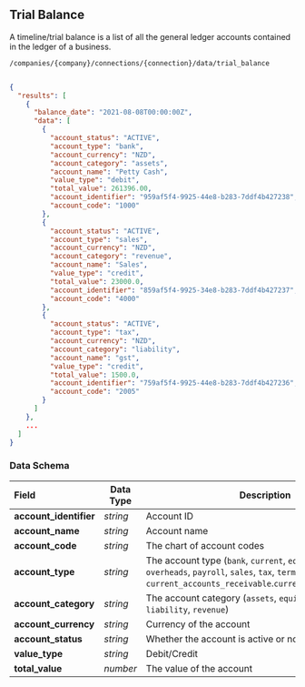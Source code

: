 ## Trial Balance

A timeline/trial balance is a list of all the general ledger accounts contained in the ledger of a business.

<span class="api api-get"></span> <code>/companies/{company}/connections/{connection}/data/trial_balance</code>

```json

{
  "results": [
    {
      "balance_date": "2021-08-08T00:00:00Z",
      "data": [
        {
          "account_status": "ACTIVE",
          "account_type": "bank",
          "account_currency": "NZD",
          "account_category": "assets",
          "account_name": "Petty Cash",
          "value_type": "debit",
          "total_value": 261396.00,
          "account_identifier": "959af5f4-9925-44e8-b283-7ddf4b427238",
          "account_code": "1000"
        },
        {
          "account_status": "ACTIVE",
          "account_type": "sales",
          "account_currency": "NZD",
          "account_category": "revenue",
          "account_name": "Sales",
          "value_type": "credit",
          "total_value": 23000.0,
          "account_identifier": "859af5f4-9925-34e8-b283-7ddf4b427237",
          "account_code": "4000"
        },
        {
          "account_status": "ACTIVE",
          "account_type": "tax",
          "account_currency": "NZD",
          "account_category": "liability",
          "account_name": "gst",
          "value_type": "credit",
          "total_value": 1500.0,
          "account_identifier": "759af5f4-9925-44e8-b283-7ddf4b427236",
          "account_code": "2005"
        }
      ]
    },
    ...
  ]
}

```

### Data Schema

| Field                  | Data Type | Description                                                                                                                                                      |
|:-----------------------|-----------|------------------------------------------------------------------------------------------------------------------------------------------------------------------|
| **account_identifier** | *string*  | Account ID                                                                                                                                                       |
| **account_name**       | *string*  | Account name                                                                                                                                                     |
| **account_code**       | *string*  | The chart of account codes                                                                                                                                       |
| **account_type**       | *string*  | The account type (`bank`, `current`, `equity`, `fixed`, `overheads`, `payroll`, `sales`, `tax`, `term`, `current_accounts_receivable`.`current_account_payable`) |
| **account_category**   | *string*  | The account category (`assets`, `equity`, `expense`, `liability`, `revenue`)                                                                                     |
| **account_currency**   | *string*  | Currency of the account                                                                                                                                          |
| **account_status**     | *string*  | Whether the account is active or not                                                                                                                             |
| **value_type**         | *string*  | Debit/Credit                                                                                                                                                     |
| **total_value**        | *number*  | The value of the account                                                                                                                                         |
